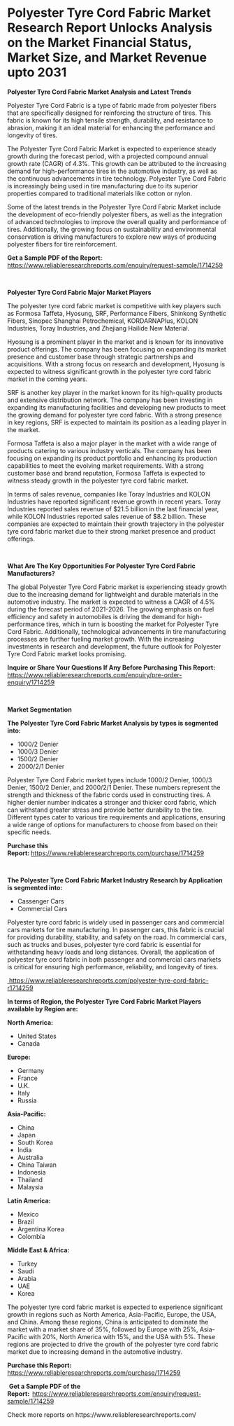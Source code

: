 <p><h1>Polyester Tyre Cord Fabric Market Research Report Unlocks Analysis on the Market Financial Status, Market Size, and Market Revenue upto 2031</h1></p><p><strong>Polyester Tyre Cord Fabric Market Analysis and Latest Trends</strong></p>
<p><p>Polyester Tyre Cord Fabric is a type of fabric made from polyester fibers that are specifically designed for reinforcing the structure of tires. This fabric is known for its high tensile strength, durability, and resistance to abrasion, making it an ideal material for enhancing the performance and longevity of tires.</p><p>The Polyester Tyre Cord Fabric Market is expected to experience steady growth during the forecast period, with a projected compound annual growth rate (CAGR) of 4.3%. This growth can be attributed to the increasing demand for high-performance tires in the automotive industry, as well as the continuous advancements in tire technology. Polyester Tyre Cord Fabric is increasingly being used in tire manufacturing due to its superior properties compared to traditional materials like cotton or nylon.</p><p>Some of the latest trends in the Polyester Tyre Cord Fabric Market include the development of eco-friendly polyester fibers, as well as the integration of advanced technologies to improve the overall quality and performance of tires. Additionally, the growing focus on sustainability and environmental conservation is driving manufacturers to explore new ways of producing polyester fibers for tire reinforcement.</p></p>
<p><strong>Get a Sample PDF of the Report:&nbsp;</strong> <a href="https://www.reliableresearchreports.com/enquiry/request-sample/1714259">https://www.reliableresearchreports.com/enquiry/request-sample/1714259</a></p>
<p>&nbsp;</p>
<p><strong>Polyester Tyre Cord Fabric Major Market Players</strong></p>
<p><p>The polyester tyre cord fabric market is competitive with key players such as Formosa Taffeta, Hyosung, SRF, Performance Fibers, Shinkong Synthetic Fibers, Sinopec Shanghai Petrochemical, KORDARNAPlus, KOLON Industries, Toray Industries, and Zhejiang Hailide New Material. </p><p>Hyosung is a prominent player in the market and is known for its innovative product offerings. The company has been focusing on expanding its market presence and customer base through strategic partnerships and acquisitions. With a strong focus on research and development, Hyosung is expected to witness significant growth in the polyester tyre cord fabric market in the coming years.</p><p>SRF is another key player in the market known for its high-quality products and extensive distribution network. The company has been investing in expanding its manufacturing facilities and developing new products to meet the growing demand for polyester tyre cord fabric. With a strong presence in key regions, SRF is expected to maintain its position as a leading player in the market.</p><p>Formosa Taffeta is also a major player in the market with a wide range of products catering to various industry verticals. The company has been focusing on expanding its product portfolio and enhancing its production capabilities to meet the evolving market requirements. With a strong customer base and brand reputation, Formosa Taffeta is expected to witness steady growth in the polyester tyre cord fabric market.</p><p>In terms of sales revenue, companies like Toray Industries and KOLON Industries have reported significant revenue growth in recent years. Toray Industries reported sales revenue of $21.5 billion in the last financial year, while KOLON Industries reported sales revenue of $8.2 billion. These companies are expected to maintain their growth trajectory in the polyester tyre cord fabric market due to their strong market presence and product offerings.</p></p>
<p>&nbsp;</p>
<p><strong>What Are The Key Opportunities For Polyester Tyre Cord Fabric Manufacturers?</strong></p>
<p><p>The global Polyester Tyre Cord Fabric market is experiencing steady growth due to the increasing demand for lightweight and durable materials in the automotive industry. The market is expected to witness a CAGR of 4.5% during the forecast period of 2021-2026. The growing emphasis on fuel efficiency and safety in automobiles is driving the demand for high-performance tires, which in turn is boosting the market for Polyester Tyre Cord Fabric. Additionally, technological advancements in tire manufacturing processes are further fueling market growth. With the increasing investments in research and development, the future outlook for Polyester Tyre Cord Fabric market looks promising.</p></p>
<p><strong>Inquire or Share Your Questions If Any Before Purchasing This Report:</strong> <a href="https://www.reliableresearchreports.com/enquiry/pre-order-enquiry/1714259">https://www.reliableresearchreports.com/enquiry/pre-order-enquiry/1714259</a></p>
<p>&nbsp;</p>
<p><strong>Market Segmentation</strong></p>
<p><strong>The Polyester Tyre Cord Fabric Market Analysis by types is segmented into:</strong></p>
<p><ul><li>1000/2 Denier</li><li>1000/3 Denier</li><li>1500/2 Denier</li><li>2000/2/1 Denier</li></ul></p>
<p><p>Polyester Tyre Cord Fabric market types include 1000/2 Denier, 1000/3 Denier, 1500/2 Denier, and 2000/2/1 Denier. These numbers represent the strength and thickness of the fabric cords used in constructing tires. A higher denier number indicates a stronger and thicker cord fabric, which can withstand greater stress and provide better durability to the tire. Different types cater to various tire requirements and applications, ensuring a wide range of options for manufacturers to choose from based on their specific needs.</p></p>
<p><strong>Purchase this Report:&nbsp;</strong><a href="https://www.reliableresearchreports.com/purchase/1714259">https://www.reliableresearchreports.com/purchase/1714259</a></p>
<p>&nbsp;</p>
<p><strong>The Polyester Tyre Cord Fabric Market Industry Research by Application is segmented into:</strong></p>
<p><ul><li>Cassenger Cars</li><li>Commercial Cars</li></ul></p>
<p><p>Polyester tyre cord fabric is widely used in passenger cars and commercial cars markets for tire manufacturing. In passenger cars, this fabric is crucial for providing durability, stability, and safety on the road. In commercial cars, such as trucks and buses, polyester tyre cord fabric is essential for withstanding heavy loads and long distances. Overall, the application of polyester tyre cord fabric in both passenger and commercial cars markets is critical for ensuring high performance, reliability, and longevity of tires.</p></p>
<p><a href="https://www.reliableresearchreports.com/polyester-tyre-cord-fabric-r1714259">&nbsp;https://www.reliableresearchreports.com/polyester-tyre-cord-fabric-r1714259</a></p>
<p><strong>In terms of Region, the Polyester Tyre Cord Fabric Market Players available by Region are:</strong></p>
<p>
    <p> <strong> North America: </strong>
        <ul>
            <li>United States</li>
            <li>Canada</li>
        </ul>
        </p> 
    <p> <strong> Europe: </strong>
        <ul>
            <li>Germany</li>
            <li>France</li>
            <li>U.K.</li>
            <li>Italy</li>
            <li>Russia</li>
        </ul>
        </p> 
    <p> <strong> Asia-Pacific: </strong>
        <ul>
            <li>China</li>
            <li>Japan</li>
            <li>South Korea</li>
            <li>India</li>
            <li>Australia</li>
            <li>China Taiwan</li>
            <li>Indonesia</li>
            <li>Thailand</li>
            <li>Malaysia</li>
        </ul>
        </p> 
    <p> <strong> Latin America: </strong>
        <ul>
            <li>Mexico</li>
            <li>Brazil</li>
            <li>Argentina Korea</li>
            <li>Colombia</li>
        </ul>
        </p> 
    <p> <strong> Middle East & Africa: </strong>
        <ul>
            <li>Turkey</li>
            <li>Saudi</li>
            <li>Arabia</li>
            <li>UAE</li>
            <li>Korea</li>
        </ul>
    </p>
    </p>
<p><p>The polyester tyre cord fabric market is expected to experience significant growth in regions such as North America, Asia-Pacific, Europe, the USA, and China. Among these regions, China is anticipated to dominate the market with a market share of 35%, followed by Europe with 25%, Asia-Pacific with 20%, North America with 15%, and the USA with 5%. These regions are projected to drive the growth of the polyester tyre cord fabric market due to increasing demand in the automotive industry.</p></p>
<p><strong>Purchase this Report: </strong><a href="https://www.reliableresearchreports.com/purchase/1714259">https://www.reliableresearchreports.com/purchase/1714259</a></p>
<p>&nbsp;<strong>Get a Sample PDF of the Report:&nbsp;&nbsp;</strong><a href="https://www.reliableresearchreports.com/enquiry/request-sample/1714259">https://www.reliableresearchreports.com/enquiry/request-sample/1714259</a></p>
<p><strong></strong></p>
<p>Check more reports on https://www.reliableresearchreports.com/</p>